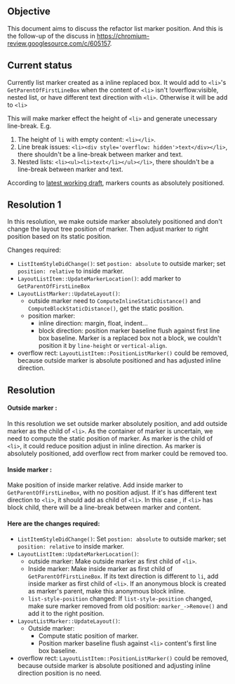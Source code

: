 ## Objective
This document aims to discuss the refactor list marker position. And this is the follow-up of the discuss in https://chromium-review.googlesource.com/c/605157.

## Current status

Currently list marker created as a inline replaced box. It would add to `<li>`'s `GetParentOfFirstLineBox` when the content of `<li>` isn't !overflow:visible, nested list, or have different text direction with `<li>`. Otherwise it will be add to `<li>`

This will make marker effect the height of `<li>` and generate unecessary line-break. E.g. 
1. The height of `li` with empty content: `<li></li>`.
2. Line break issues: `<li><div style='overflow: hidden'>text</div></li>`, there shouldn't be a line-break between marker and text.
3. Nested lists: `<li><ul><li>text</li></ul></li>`, there shouldn't be a line-break between marker and text.

According to [latest working draft](https://www.w3.org/TR/css-lists-3/#position-marker), markers counts as absolutely positioned. 

## Resolution 1

In this resolution, we make outside marker absolutely positioned and don't change the layout tree position of marker. Then adjust marker to right position based on its static position.

Changes required:
- `ListItemStyleDidChange()`: set `postion: absolute` to outside marker; set `position: relative` to inside marker.
- `LayoutListItem::UpdateMarkerLocation()`: add marker to `GetParentOfFirstLineBox`
- `LayoutListMarker::UpdateLayout()`: 
  - outside marker need to `ComputeInlineStaticDistance()` and `ComputeBlockStaticDistance()`, get the static position.
  - position marker:
    - inline direction: margin, float, indent...
    - block direction: position marker baseline flush against first line box baseline. Marker is a replaced box not a block, we couldn't position it by `line-height` or `vertical-align`.
- overflow rect: `LayoutListItem::PositionListMarker()` could be removed, because outside marker is absolute positioned and has adjusted inline direction.

## Resolution
#### Outside marker :

In this resolution we set outside marker absolutely position, and add outside marker as the child of `<li>`. As the container of marker is uncertain, we need to compute the static position of marker. As marker is the child of `<li>`, it could reduce position adjust in inline direction. As marker is absolutely positioned, add overflow rect from marker could be removed too.

#### Inside marker :

Make position of inside marker relative. Add inside marker to `GetParentOfFirstLineBox`, with no position adjust. If it's has different text direction to `<li>`, it should add as child of `<li>`. In this case , if `<li>` has block child, there will be a line-break between marker and content.

#### Here are the changes required:

- `ListItemStyleDidChange()`: Set `postion: absolute` to outside marker; set `position: relative` to inside marker. 
- `LayoutListItem::UpdateMarkerLocation()`: 
  - outside marker: Make outside marker as first child of `<li>`. 
  - Inside marker: Make inside marker as first child of `GetParentOfFirstLineBox`. If its text direction is different to `li`, add inside marker as first child of `<li>`. If an anonymous block is created as marker's parent, make this anonymous block inline.
  - `list-style-position` changed: If `list-style-position` changed, make sure marker removed from old position: `marker_->Remove()` and add it to the right position.
- `LayoutListMarker::UpdateLayout()`:
  - Outside marker:
    - Compute static position of marker.
    - Position marker baseline flush against `<li>` content's first line box baseline.
- overflow rect: `LayoutListItem::PositionListMarker()` could be removed, because outside marker is absolute positioned and adjusting inline direction position is no need.

